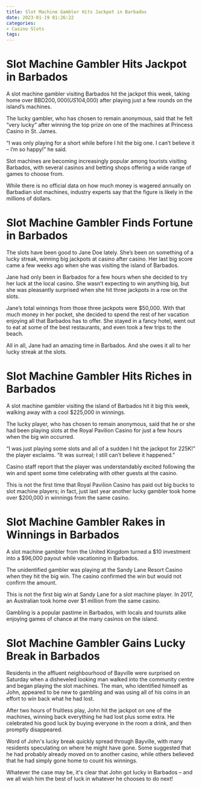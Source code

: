 ```yaml
---
title: Slot Machine Gambler Hits Jackpot in Barbados
date: 2023-01-19 01:26:22
categories:
- Casino Slots
tags:
---
```



#  Slot Machine Gambler Hits Jackpot in Barbados

A slot machine gambler visiting Barbados hit the jackpot this week, taking home over BBD$200,000 (US$104,000) after playing just a few rounds on the island’s machines.

The lucky gambler, who has chosen to remain anonymous, said that he felt “very lucky” after winning the top prize on one of the machines at Princess Casino in St. James.

“I was only playing for a short while before I hit the big one. I can’t believe it – I’m so happy!” he said.

Slot machines are becoming increasingly popular among tourists visiting Barbados, with several casinos and betting shops offering a wide range of games to choose from.

While there is no official data on how much money is wagered annually on Barbadian slot machines, industry experts say that the figure is likely in the millions of dollars.

#  Slot Machine Gambler Finds Fortune in Barbados

The slots have been good to Jane Doe lately. She’s been on something of a lucky streak, winning big jackpots at casino after casino. Her last big score came a few weeks ago when she was visiting the island of Barbados.

Jane had only been in Barbados for a few hours when she decided to try her luck at the local casino. She wasn’t expecting to win anything big, but she was pleasantly surprised when she hit three jackpots in a row on the slots.

Jane’s total winnings from those three jackpots were $50,000. With that much money in her pocket, she decided to spend the rest of her vacation enjoying all that Barbados has to offer. She stayed in a fancy hotel, went out to eat at some of the best restaurants, and even took a few trips to the beach.

All in all, Jane had an amazing time in Barbados. And she owes it all to her lucky streak at the slots.

#  Slot Machine Gambler Hits Riches in Barbados

A slot machine gambler visiting the island of Barbados hit it big this week, walking away with a cool $225,000 in winnings.

The lucky player, who has chosen to remain anonymous, said that he or she had been playing slots at the Royal Pavilion Casino for just a few hours when the big win occurred.

“I was just playing some slots and all of a sudden I hit the jackpot for 225K!” the player exclaims. “It was surreal; I still can’t believe it happened.”

Casino staff report that the player was understandably excited following the win and spent some time celebrating with other guests at the casino.

This is not the first time that Royal Pavilion Casino has paid out big bucks to slot machine players; in fact, just last year another lucky gambler took home over $200,000 in winnings from the same casino.

#  Slot Machine Gambler Rakes in Winnings in Barbados

A slot machine gambler from the United Kingdom turned a $10 investment into a $96,000 payout while vacationing in Barbados.

The unidentified gambler was playing at the Sandy Lane Resort Casino when they hit the big win. The casino confirmed the win but would not confirm the amount.

This is not the first big win at Sandy Lane for a slot machine player. In 2017, an Australian took home over $1 million from the same casino.

Gambling is a popular pastime in Barbados, with locals and tourists alike enjoying games of chance at the many casinos on the island.

#  Slot Machine Gambler Gains Lucky Break in Barbados

Residents in the affluent neighbourhood of Bayville were surprised on Saturday when a disheveled looking man walked into the community centre and began playing the slot machines. The man, who identified himself as John, appeared to be new to gambling and was using all of his coins in an effort to win back what he had lost.

After two hours of fruitless play, John hit the jackpot on one of the machines, winning back everything he had lost plus some extra. He celebrated his good luck by buying everyone in the room a drink, and then promptly disappeared.

Word of John's lucky break quickly spread through Bayville, with many residents speculating on where he might have gone. Some suggested that he had probably already moved on to another casino, while others believed that he had simply gone home to count his winnings.

Whatever the case may be, it's clear that John got lucky in Barbados – and we all wish him the best of luck in whatever he chooses to do next!